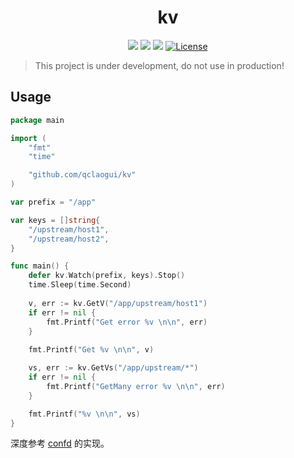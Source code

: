 <div align="center">
  <h1>kv</h1>
</div>

</div>
<p align="center">
<a href="https://travis-ci.org/qclaogui/kv"><img src="https://travis-ci.org/qclaogui/kv.svg?branch=master"></a>
<a href="https://goreportcard.com/report/github.com/qclaogui/kv"><img src="https://goreportcard.com/badge/github.com/qclaogui/kv?v=1" /></a>
<a href="https://godoc.org/github.com/qclaogui/kv"><img src="https://godoc.org/github.com/qclaogui/kv?status.svg"></a>
<a href="https://github.com/qclaogui/kv/blob/master/LICENSE"><img src="https://img.shields.io/github/license/qclaogui/kv.svg" alt="License"></a>
</p>

> This project is under development, do not use in production!


## Usage

```go
package main

import (
	"fmt"
	"time"

	"github.com/qclaogui/kv"
)

var prefix = "/app"

var keys = []string{
	"/upstream/host1",
	"/upstream/host2",
}

func main() {
	defer kv.Watch(prefix, keys).Stop()
	time.Sleep(time.Second)
    
	v, err := kv.GetV("/app/upstream/host1")
	if err != nil {
		fmt.Printf("Get error %v \n\n", err)
	}
	
	fmt.Printf("Get %v \n\n", v)

	vs, err := kv.GetVs("/app/upstream/*")
	if err != nil {
		fmt.Printf("GetMany error %v \n\n", err)
	}

	fmt.Printf("%v \n\n", vs)
}

```

深度参考 [confd](https://github.com/kelseyhightower/confd) 的实现。